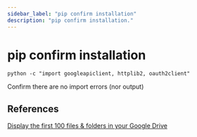 ```yaml
---
sidebar_label: "pip confirm installation"
description: "pip confirm installation."
---
```


# pip confirm installation

```
python -c "import googleapiclient, httplib2, oauth2client"
```

Confirm there are no import errors (nor output)

## References

[Display the first 100 files & folders in your Google Drive](https://codelabs.developers.google.com/codelabs/gsuite-apis-intro?hl=en#4)